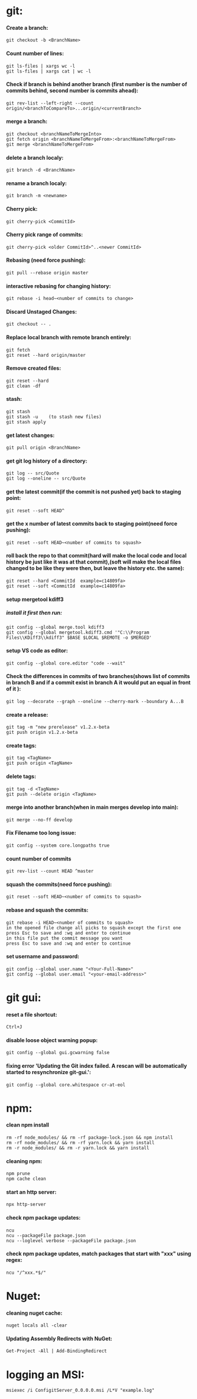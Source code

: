 # git:

#### Create a branch:
```
git checkout -b <BranchName>
```


#### Count number of lines:
```
git ls-files | xargs wc -l
git ls-files | xargs cat | wc -l
```


#### Check if branch is behind another branch (first number is the number of commits behind, second number is commits ahead):
```
git rev-list --left-right --count origin/<branchToCompareTo>...origin/<currentBranch>
```


#### merge a branch:
```
git checkout <branchNameToMergeInto>
git fetch origin <branchNameToMergeFrom>:<branchNameToMergeFrom>
git merge <branchNameToMergeFrom>
```


#### delete a branch localy:
```
git branch -d <BranchName>
```


#### rename a branch localy:
```
git branch -m <newname>
```


#### Cherry pick:
```
git cherry-pick <CommitId>
```


#### Cherry pick range of commits:
```
git cherry-pick <older CommitId>^..<newer CommitId>
```


#### Rebasing (need force pushing):
```
git pull --rebase origin master
```


#### interactive rebasing for changing history:
```
git rebase -i head~<number of commits to change>
```


#### Discard Unstaged Changes:
```
git checkout -- .
```


#### Replace local branch with remote branch entirely:
```
git fetch
git reset --hard origin/master
```


#### Remove created files:
```
git reset --hard
git clean -df
```


#### stash:
```
git stash
git stash -u	(to stash new files)
git stash apply
```


#### get latest changes:
```
git pull origin <BranchName>
```


#### get git log history of a directory:
```
git log -- src/Quote
git log --oneline -- src/Quote
```


#### get the latest commit(if the commit is not pushed yet) back to staging point:
```
git reset --soft HEAD^
```


#### get the x number of latest commits back to staging point(need force pushing):
```
git reset --soft HEAD~<number of commits to squash>
```


#### roll back the repo to that commit(hard will make the local code and local history be just like it was at that commit),(soft will make the local files changed to be like they were then, but leave the history etc. the same):
```
git reset --hard <CommitId  example=c14809fa>
git reset --soft <CommitId  example=c14809fa>
```


#### setup mergetool kdiff3
##### install it first then run:
```
git config --global merge.tool kdiff3
git config --global mergetool.kdiff3.cmd '"C:\\Program Files\\KDiff3\\kdiff3" $BASE $LOCAL $REMOTE -o $MERGED'
```


#### setup VS code as editor:
```
git config --global core.editor "code --wait"
```


#### Check the differences in commits of two branches(shows list of commits in branch B and if a commit exist in branch A it would put an equal in front of it ):
```
git log --decorate --graph --oneline --cherry-mark --boundary A...B
```


#### create a release:
```
git tag -m "new prerelease" v1.2.x-beta
git push origin v1.2.x-beta
```


#### create tags:
```
git tag <TagName>
git push origin <TagName>
```


#### delete tags:
```
git tag -d <TagName>
git push --delete origin <TagName>
```


#### merge into another branch(when in main merges develop into main):
```
git merge --no-ff develop
```


#### Fix Filename too long issue:
```
git config --system core.longpaths true
```


#### count number of commits
```
git rev-list --count HEAD ^master
```


#### squash the commits(need force pushing):
```
git reset --soft HEAD~<number of commits to squash>
```


#### rebase and squash the commits:
```
git rebase -i HEAD~<number of commits to squash>
in the opened file change all picks to squash except the first one
press Esc to save and :wq and enter to continue
in this file put the commit message you want
press Esc to save and :wq and enter to continue
```


#### set username and password:
```
git config --global user.name "<Your-Full-Name>"
git config --global user.email "<your-email-address>"
```



# git gui:

#### reset a file shortcut:
```
Ctrl+J
```


#### disable loose object warning popup:
```
git config --global gui.gcwarning false
```


#### fixing error 'Updating the Git index failed. A rescan will be automatically started to resynchronize git-gui.':
```
git config --global core.whitespace cr-at-eol
```



# npm:

#### clean npm install
```
rm -rf node_modules/ && rm -rf package-lock.json && npm install
rm -rf node_modules/ && rm -rf yarn.lock && yarn install
rm -r node_modules/ && rm -r yarn.lock && yarn install
```


#### cleaning npm:
```
npm prune
npm cache clean
```


#### start an http server:
```
npx http-server
```


#### check npm package updates:
```
ncu
ncu --packageFile package.json
ncu --loglevel verbose --packageFile package.json
```


#### check npm package updates, match packages that start with "xxx" using regex:
```
ncu "/^xxx.*$/"
```


# Nuget:

#### cleaning nuget cache:
```
nuget locals all -clear
```


#### Updating Assembly Redirects with NuGet:
```
Get-Project -All | Add-BindingRedirect
```



# logging an MSI:
```
msiexec /i ConfigitServer_0.0.0.0.msi /L*V "example.log"
```


